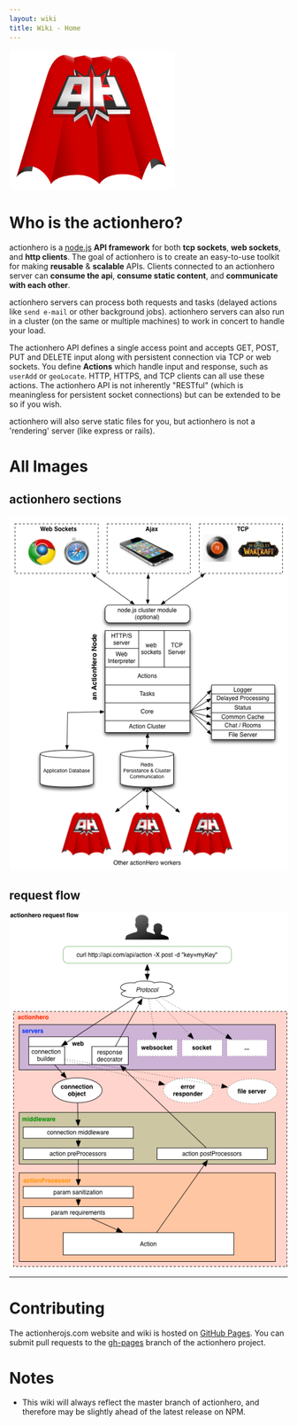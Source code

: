 ```yaml
---
layout: wiki
title: Wiki - Home
---
```

<img src="/img/logo/actionhero_400.png" width="300" />

# Who is the actionhero?

actionhero is a [node.js](http://nodejs.org) **API framework** for both **tcp sockets**, **web sockets**, and **http clients**.  The goal of actionhero is to create an easy-to-use toolkit for making **reusable** & **scalable** APIs.  Clients connected to an actionhero server can **consume the api**, **consume static content**, and **communicate with each other**.

actionhero servers can process both requests and tasks (delayed actions like `send e-mail` or other background jobs).  actionhero servers can also run in a cluster (on the same or multiple machines) to work in concert to handle your load.

The actionhero API defines a single access point and accepts GET, POST, PUT and DELETE input along with persistent connection via TCP or web sockets. You define **Actions** which handle input and response, such as `userAdd` or `geoLocate`. HTTP, HTTPS, and TCP clients can all use these actions.  The actionhero API is not inherently "RESTful" (which is meaningless for persistent socket connections) but can be extended to be so if you wish.

actionhero will also serve static files for you, but actionhero is not a 'rendering' server (like express or rails).

# All Images

## actionhero sections
<img src="/img/actionheroGraphic.png" />

## request flow
<img src="/img/connection_flow.png" />

---

# Contributing

The actionherojs.com website and wiki is hosted on [GitHub Pages](http://pages.github.com/).  You can submit pull requests to the [gh-pages](https://github.com/evantahler/actionhero/tree/gh-pages) branch of the actionhero project.

# Notes
- This wiki will always reflect the master branch of actionhero, and therefore may be slightly ahead of the latest release on NPM.
